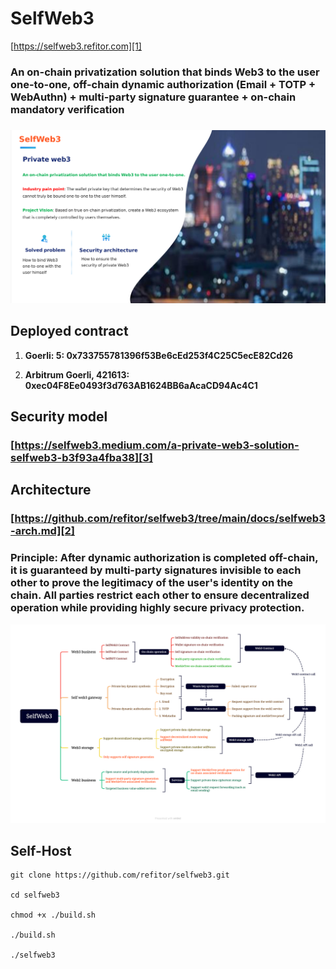 # SelfWeb3

[https://selfweb3.refitor.com][1]

### An on-chain privatization solution that binds Web3 to the user one-to-one, off-chain dynamic authorization (Email + TOTP + WebAuthn) + multi-party signature guarantee + on-chain mandatory verification

###

![/docs/selfweb3.png](docs/selfweb3-bg.png)

## Deployed contract

1. **Goerli: 5: 0x733755781396f53Be6cEd253f4C25C5ecE82Cd26**

2. **Arbitrum Goerli, 421613: 0xec04F8Ee0493f3d763AB1624BB6aAcaCD94Ac4C1**

## Security model

### [https://selfweb3.medium.com/a-private-web3-solution-selfweb3-b3f93a4fba38][3]

## Architecture

### [https://github.com/refitor/selfweb3/tree/main/docs/selfweb3-arch.md][2]

### Principle: After dynamic authorization is completed off-chain, it is guaranteed by multi-party signatures invisible to each other to prove the legitimacy of the user's identity on the chain. All parties restrict each other to ensure decentralized operation while providing highly secure privacy protection.

![/docs/selfweb3-arch.png](docs/selfweb3-arch.png)

## Self-Host

```shell
git clone https://github.com/refitor/selfweb3.git

cd selfweb3

chmod +x ./build.sh

./build.sh

./selfweb3
```

[1]: https://selfweb3.refitor.com
[2]: /docs/selfweb3-arch.md
[3]: https://selfweb3.medium.com/a-private-web3-solution-selfweb3-b3f93a4fba38
